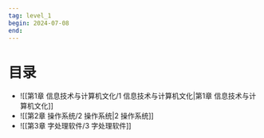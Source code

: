 ```yaml
---
tag: level_1
begin: 2024-07-08
end:
---
```


# 目录
- ![[第1章 信息技术与计算机文化/1 信息技术与计算机文化|第1章 信息技术与计算机文化]]
- ![[第2章 操作系统/2 操作系统|2 操作系统]]
- ![[第3章 字处理软件/3 字处理软件]]
